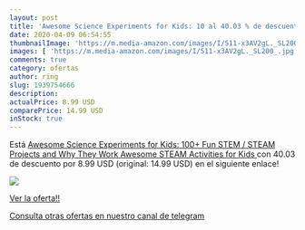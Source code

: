 ```yaml
---
layout: post
title: 'Awesome Science Experiments for Kids: 10 al 40.03 % de descuento'
date: 2020-04-09 06:54:55
thumbnailImage: 'https://m.media-amazon.com/images/I/511-x3AV2gL._SL200_.jpg'
images: [ 'https://m.media-amazon.com/images/I/511-x3AV2gL._SL200_.jpg' ]
comments: true
category: ofertas
author: ring
slug: 1939754666
description:
actualPrice: 8.99 USD
comparePrice: 14.99 USD
inStock: true
---
```


Está [Awesome Science Experiments for Kids: 100+ Fun STEM / STEAM Projects and Why They Work  Awesome STEAM Activities for Kids ](https://www.amazon.com/dp/1939754666/?tag=redken08-20) con 40.03 de descuento por 8.99 USD (original: 14.99 USD) en el siguiente enlace!

[![](https://m.media-amazon.com/images/I/511-x3AV2gL._SL200_.jpg)](https://www.amazon.com/dp/1939754666/?tag=redken08-20)

[Ver la oferta!!](https://www.amazon.com/dp/1939754666/?tag=redken08-20)

[Consulta otras ofertas en nuestro canal de telegram](https://t.me/s/ofertas25)

